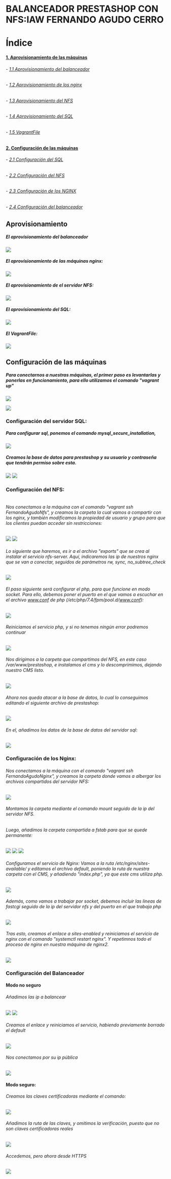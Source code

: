 # BALANCEADOR PRESTASHOP CON NFS:IAW FERNANDO AGUDO CERRO 

# Índice
#### [1. Aprovisionamiento de las máquinas ](#id1)
###### - [1.1 Aprovisionamiento del balanceador ](#id2)
###### - [1.2 Aprovisionamiento de los nginx ](#id3)
###### - [1.3 Aprovisionamiento del NFS ](#id4)
###### - [1.4 Aprovisionamiento del SQL ](#id5)
###### - [1.5 VagrantFile ](#id6)
#### [2. Configuración de las máquinas ](#id7)
###### - [2.1 Configuración del SQL ](#id8)
###### - [2.2 Configuración del NFS ](#id9)
###### - [2.3 Configuración de los NGINX ](#id10)
###### - [2.4 Configuración del balanceador ](#id11)

## Aprovisionamiento<a name="id1"></a>

##### El aprovisionamiento del balanceador<a name="id2"></a>
![](/IMAGENES/AprovBal.png)

##### El aprovisionamiento de las máquinas nginx:<a name="id3"></a>
![](/IMAGENES/AprovNginx.png)

##### El aprovisionamiento de el servidor NFS:<a name="id4"></a>
![](/IMAGENES/AprovNFS.png)

##### El aprovisionamiento del SQL:<a name="id5"></a>
![](/IMAGENES/AprovSQL.png)

##### El VagrantFile: <a name="id6"></a>
![](/IMAGENES/vagrantfile.png)

## Configuración de las máquinas<a name="id7"></a>
##### Para conectarnos a nuestras máquinas, el primer paso es levantarlas y ponerlas en funcionamiento, para ello utilizamos el comando "vagrant up"
![](/IMAGENES/vagrantup.png)

![](/IMAGENES/vagrantstatus.png)

### Configuración del servidor SQL:<a name="id8"></a>

##### Para configurar sql, ponemos el comando mysql_secure_installation, 
![](/IMAGENES/sql/sql1.png)


##### Creamos la base de datos para prestashop y su usuario y contraseña que tendrán permiso sobre esta.
![](/IMAGENES/sql/sql2.png)
![](/IMAGENES/sql/sql3.png)


### Configuración del NFS:<a name="id9"></a>
![]()
###### Nos conectamos a la máquina con el comando "vagrant ssh FernandoAgudoNfs", y creamos la carpeta la cual vamos a compartir con los nginx, y también modificamos la propiedad de usuario y grupo para que los clientes puedan acceder sin restricciones:
![](/IMAGENES/nfs/nfs1.png)
![](/IMAGENES/nfs/nfs.png)

###### Lo siguiente que haremos, es ir a el archivo "exports" que se crea al instalar el servicio nfs-server. Aquí, indicaremos las ip de nuestros nginx que se van a conectar, seguidos de parámetros rw, sync, no_subtree_check
![](/IMAGENES/nfs/nfs2.png)


###### El paso siguiente será configurar el php, para que funcione en modo socket. Para ello, debemos poner el puerto en el que vamos a escuchar en el archivo www.conf de php (/etc/php/7.4/fpm/pool.d/www.conf):
![](/IMAGENES/nfs/nfs4.png)

###### Reiniciamos el servicio php, y si no tenemos ningún error podremos continuar
![](/IMAGENES/nfs/nfs5.png)


###### Nos dirigimos a la carpeta que compartimos del NFS, en este caso /var/www/prestashop, e instalamos el cms y lo descomprimimos, dejando nuestro CMS listo.
![](/IMAGENES/nfs/nfs6.png)

###### Ahora nos queda atacar a la base de datos, lo cual lo conseguimos editando el siguiente archivo de prestashop:
![](/IMAGENES/nfs/dbslave1.png)
###### En el, añadimos los datos de la base de datos del servidor sql:
![](/IMAGENES/nfs/dbslave2.png)


### Configuración de los Nginx:<a name="id10"></a>

###### Nos conectamos a la máquina con el comando "vagrant ssh FernandoAgudoNginx", y creamos la carpeta donde vamos a albergar los archivos compartidos del servidor NFS:
![](/IMAGENES/nginx/nginx1.png)

###### Montamos la carpeta mediante el comando mount seguido de la ip del servidor NFS.
###### Luego, añadimos la carpeta compartida a fstab para que se quede permanente:
![](/IMAGENES/nginx/nginx2.png)
![](/IMAGENES/nginx/fstab1.png)
![](/IMAGENES/nginx/fstab2.png)

###### Configuramos el servicio de Nginx: Vamos a la ruta /etc/nginx/sites-available/ y editamos el archivo default, poniendo la ruta de nuestra carpeta con el CMS, y añadiendo "index.php", ya que este cms utiliza php.
![](/IMAGENES/nginx/nginx3.png)


###### Además, como vamos a trabajar por socket, debemos incluir las lineas de fastcgi seguido de la ip del servidor nfs y del puerto en el que trabaja php
![](/IMAGENES/nginx/nginx4.png)

###### Tras esto, creamos el enlace a sites-enabled y reiniciamos el servicio de nginx con el comando "systemctl restart nginx". Y repetimnos todo el proceso de nginx en nuestra máquina de nginx2.

![](/IMAGENES/nginx/nginx5.png)


### Configuración del Balanceador<a name="id11"></a>

#### Modo no seguro
###### Añadimos las ip a balancear
![](/IMAGENES/bal/bal1.png)
![](/IMAGENES/bal/bal2.png)
###### Creamos el enlace y reiniciamos el servicio, habiendo previamente borrado el default
![](/IMAGENES/bal/bal3.png)

###### Nos conectamos por su ip pública
![](/IMAGENES/bal/bal4.png)

#### Modo seguro:
###### Creamos las claves certificadoras mediante el comando:
![](/IMAGENES/bal/seguro1.png)
###### Añadimos la ruta de las claves, y omitimos la verificación, puesto que no son claves certificadoras reales
![](/IMAGENES/bal/seguro2.png)
###### Accedemos, pero ahora desde HTTPS
![](/IMAGENES/bal/seguro3.png)
